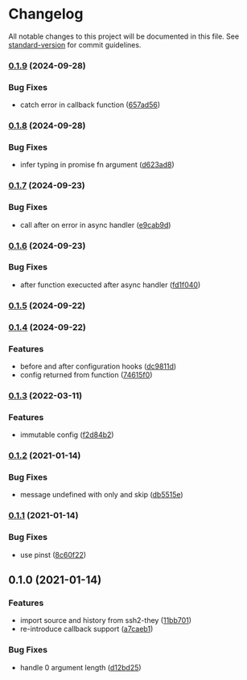 # Changelog

All notable changes to this project will be documented in this file. See [standard-version](https://github.com/conventional-changelog/standard-version) for commit guidelines.

### [0.1.9](https://github.com/adaltas/node-mocha-they/compare/v0.1.8...v0.1.9) (2024-09-28)

### Bug Fixes

- catch error in callback function ([657ad56](https://github.com/adaltas/node-mocha-they/commit/657ad56c50b1ac3e86ddd219fd8b85bc1a430ea4))

### [0.1.8](https://github.com/adaltas/node-mocha-they/compare/v0.1.7...v0.1.8) (2024-09-28)

### Bug Fixes

- infer typing in promise fn argument ([d623ad8](https://github.com/adaltas/node-mocha-they/commit/d623ad866f9633322d4a414e524b67b9ae4bfd24))

### [0.1.7](https://github.com/adaltas/node-mocha-they/compare/v0.1.6...v0.1.7) (2024-09-23)

### Bug Fixes

- call after on error in async handler ([e9cab9d](https://github.com/adaltas/node-mocha-they/commit/e9cab9dce6ca194660c83d93ea609cecd51d4258))

### [0.1.6](https://github.com/adaltas/node-mocha-they/compare/v0.1.4...v0.1.6) (2024-09-23)

### Bug Fixes

- after function execucted after async handler ([fd1f040](https://github.com/adaltas/node-mocha-they/commit/fd1f040c5ba66d33c7adfdef516c361aaf09669e))

### [0.1.5](https://github.com/adaltas/node-mocha-they/compare/v0.1.4...v0.1.5) (2024-09-22)

### [0.1.4](https://github.com/adaltas/node-mocha-they/compare/v0.1.3...v0.1.4) (2024-09-22)

### Features

- before and after configuration hooks ([dc9811d](https://github.com/adaltas/node-mocha-they/commit/dc9811d4fe4e978729718140521a9b556e7295fd))
- config returned from function ([74615f0](https://github.com/adaltas/node-mocha-they/commit/74615f05f48b36fafb6b917859c41a013dad27a6))

### [0.1.3](https://github.com/adaltas/node-mocha-they/compare/v0.1.2...v0.1.3) (2022-03-11)

### Features

- immutable config ([f2d84b2](https://github.com/adaltas/node-mocha-they/commit/f2d84b27d22e989770326d9f45bc1b8aeb663e65))

### [0.1.2](https://github.com/adaltas/node-mocha-they/compare/v0.1.1...v0.1.2) (2021-01-14)

### Bug Fixes

- message undefined with only and skip ([db5515e](https://github.com/adaltas/node-mocha-they/commit/db5515e5234b352cfb173b675f7aeae73d50f7f7))

### [0.1.1](https://github.com/adaltas/node-mocha-they/compare/v0.1.0...v0.1.1) (2021-01-14)

### Bug Fixes

- use pinst ([8c60f22](https://github.com/adaltas/node-mocha-they/commit/8c60f22c48bdec528bf412d565efda253526bdef))

## 0.1.0 (2021-01-14)

### Features

- import source and history from ssh2-they ([11bb701](https://github.com/adaltas/node-mocha-they/commit/11bb701a3132b8badb64ffb8d6488107a7f90262))
- re-introduce callback support ([a7caeb1](https://github.com/adaltas/node-mocha-they/commit/a7caeb188576a6a67fb179abb4f41e8fb79dc7ab))

### Bug Fixes

- handle 0 argument length ([d12bd25](https://github.com/adaltas/node-mocha-they/commit/d12bd25d5ead8e8be3c086172bab4ae91f939be3))
